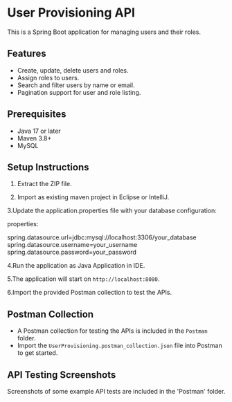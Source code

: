 # User Provisioning API

This is a Spring Boot application for managing users and their roles.

## Features
- Create, update, delete users and roles.
- Assign roles to users.
- Search and filter users by name or email.
- Pagination support for user and role listing.

## Prerequisites
- Java 17 or later
- Maven 3.8+
- MySQL 

## Setup Instructions
1. Extract the ZIP file.

2. Import as existing maven  project in Eclipse or IntelliJ. 
 
3.Update the application.properties file with your database configuration:

properties:

spring.datasource.url=jdbc:mysql://localhost:3306/your_database
spring.datasource.username=your_username
spring.datasource.password=your_password

4.Run the application as Java Application in IDE.

5.The application will start on `http://localhost:8080`.

6.Import the provided Postman collection to test the APIs.

## Postman Collection
- A Postman collection for testing the APIs is included in the `Postman` folder.
- Import the `UserProvisioning.postman_collection.json` file into Postman to get started.

## API Testing Screenshots
Screenshots of some example API tests are included in the 'Postman' folder. 